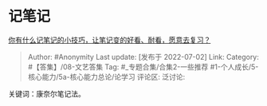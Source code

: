 # 记笔记
[你有什么记笔记的小技巧，让笔记变的好看、耐看，愿意去复习？](https://www.zhihu.com/question/373229426/answer/2555710895)

> Author: #Anonymity
> Last update: [发布于 2022-07-02]
> Link:
> Category: #【答集】/08-文艺答集
> Tag: #_专题合集/合集2-一些推荐 #1-个人成长/5-核心能力/5a-核心能力总论/论学习 
> 评论区:
> 泛讨论:

关键词：康奈尔笔记法。
